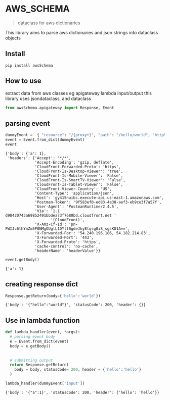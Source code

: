 # AWS_SCHEMA
> dataclass for aws dictionaries


This library aims to parse aws dictionaries and json strings into dataclass objects

## Install

`pip install awsSchema`

## How to use

extract data from aws classes eg apigateway lambda input/output
this library uses jsondataclass, and dataclass

```python
from awsSchema.apigateway import Response, Event
```

## parsing event

```python
dummyEvent =  { "resource": "/{proxy+}", "path": "/hello/world", "httpMethod": "POST", "headers": { "Accept": "*/*", "Accept-Encoding": "gzip, deflate", "cache-control": "no-cache", "CloudFront-Forwarded-Proto": "https", "CloudFront-Is-Desktop-Viewer": "true", "CloudFront-Is-Mobile-Viewer": "False", "CloudFront-Is-SmartTV-Viewer": "False", "CloudFront-Is-Tablet-Viewer": "False", "CloudFront-Viewer-Country": "US", "Content-Type": "application/json", "headerName": "headerValue", "Host": "gy415nuibc.execute-api.us-east-1.amazonaws.com", "Postman-Token": "9f583ef0-ed83-4a38-aef3-eb9ce3f7a57f", "User-Agent": "PostmanRuntime/2.4.5", "Via": "1.1 d98420743a69852491bbdea73f7680bd.cloudfront.net (CloudFront)", "X-Amz-Cf-Id": "pn-PWIJc6thYnZm5P0NMgOUglL1DYtl0gdeJky8tqsg8iS_sgsKD1A==", "X-Forwarded-For": "54.240.196.186, 54.182.214.83", "X-Forwarded-Port": "443", "X-Forwarded-Proto": "https" }, "multiValueHeaders":{ 'Accept':[ "*/*" ], 'Accept-Encoding':[ "gzip, deflate" ], 'cache-control':[ "no-cache" ], 'CloudFront-Forwarded-Proto':[ "https" ], 'CloudFront-Is-Desktop-Viewer':[ "true" ], 'CloudFront-Is-Mobile-Viewer':[ "False" ], 'CloudFront-Is-SmartTV-Viewer':[ "False" ], 'CloudFront-Is-Tablet-Viewer':[ "False" ], 'CloudFront-Viewer-Country':[ "US" ], '':[ "" ], 'Content-Type':[ "application/json" ], 'headerName':[ "headerValue" ], 'Host':[ "gy415nuibc.execute-api.us-east-1.amazonaws.com" ], 'Postman-Token':[ "9f583ef0-ed83-4a38-aef3-eb9ce3f7a57f" ], 'User-Agent':[ "PostmanRuntime/2.4.5" ], 'Via':[ "1.1 d98420743a69852491bbdea73f7680bd.cloudfront.net (CloudFront)" ], 'X-Amz-Cf-Id':[ "pn-PWIJc6thYnZm5P0NMgOUglL1DYtl0gdeJky8tqsg8iS_sgsKD1A==" ], 'X-Forwarded-For':[ "54.240.196.186, 54.182.214.83" ], 'X-Forwarded-Port':[ "443" ], 'X-Forwarded-Proto':[ "https" ] }, "queryStringParameters": { "name": "me", "multivalueName": "me" }, "multiValueQueryStringParameters":{ "name":[ "me" ], "multivalueName":[ "you", "me" ] }, "pathParameters": { "proxy": "hello/world" }, "stageVariables": { "stageVariableName": "stageVariableValue" }, "requestContext": { "accountId": "12345678912", "resourceId": "roq9wj", "stage": "testStage", "requestId": "deef4878-7910-11e6-8f14-25afc3e9ae33", "identity": { "cognitoIdentityPoolId": None, "accountId": None, "cognitoIdentityId": None, "caller": None, "apiKey": None, "sourceIp": "192.168.196.186", "cognitoAuthenticationType": None, "cognitoAuthenticationProvider": None, "userArn": None, "userAgent": "PostmanRuntime/2.4.5", "user": None }, "resourcePath": "/{proxy+}", "httpMethod": "POST", "apiId": "gy415nuibc" }, "body": "{\r\n\t\"a\": 1\r\n}", "isBase64Encoded": False }
event = Event.from_dict(dummyEvent)
event
```




    {'body': {'a': 1},
     'headers': {'Accept': '*/*',
                 'Accept-Encoding': 'gzip, deflate',
                 'CloudFront-Forwarded-Proto': 'https',
                 'CloudFront-Is-Desktop-Viewer': 'true',
                 'CloudFront-Is-Mobile-Viewer': 'False',
                 'CloudFront-Is-SmartTV-Viewer': 'False',
                 'CloudFront-Is-Tablet-Viewer': 'False',
                 'CloudFront-Viewer-Country': 'US',
                 'Content-Type': 'application/json',
                 'Host': 'gy415nuibc.execute-api.us-east-1.amazonaws.com',
                 'Postman-Token': '9f583ef0-ed83-4a38-aef3-eb9ce3f7a57f',
                 'User-Agent': 'PostmanRuntime/2.4.5',
                 'Via': '1.1 d98420743a69852491bbdea73f7680bd.cloudfront.net '
                        '(CloudFront)',
                 'X-Amz-Cf-Id': 'pn-PWIJc6thYnZm5P0NMgOUglL1DYtl0gdeJky8tqsg8iS_sgsKD1A==',
                 'X-Forwarded-For': '54.240.196.186, 54.182.214.83',
                 'X-Forwarded-Port': '443',
                 'X-Forwarded-Proto': 'https',
                 'cache-control': 'no-cache',
                 'headerName': 'headerValue'}}



```python
event.getBody()
```




    {'a': 1}



## creating response dict

```python
Response.getReturn(body={'hello':'world'})
```




    {'body': '{"hello":"world"}', 'statusCode': 200, 'header': {}}



## Use in lambda function

```python
def lambda_handler(event, *args):
  # parsing event body
  e = Event.from_dict(event)
  body = e.getBody()
  
  
  # submitting output
  return Response.getReturn(
    body = body, statusCode= 200, header = {'hello':'hello'}
  )

lambda_handler(dummyEvent['input'])
```




    {'body': '{"a":1}', 'statusCode': 200, 'header': {'hello': 'hello'}}


